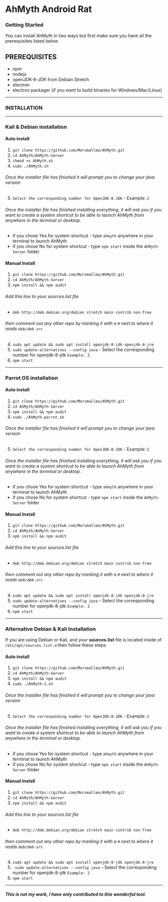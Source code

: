 # AhMyth Android Rat
### Getting Started
You can install AhMyth in two ways but first make sure you have all the prerequisites listed below

## PREREQUISITES
- npm
- nodejs
- openJDK-8-JDK from Debian Stretch
- electron 
- electron packager (if you want to build binaries for Windows/Mac/Linux)
----------------
### INSTALLATION
----------------
### Kali & Debian installation
#### Auto install
1. ```git clone https://github.com/Morsmalleo/AhMyth.git```
2. ```cd AhMyth/AhMyth-Server```
3. ```chmod +x AhMyth.sh``` 
4. ```sudo ./AhMyth.sh```
###### Once the installer file has finished it will prompt you to change your java version
5.  ```Select the corresponding number for OpenJDK-8-JDK``` - Example: `2`

###### Once the installer file has finished installing everything, it will ask you if you want to create a system shortcut to be able to launch AhMyth from anywhere in the terminal or desktop.

- if you chose Yes for system shortcut - type ```ahmyth``` anywhere in your terminal to launch AhMyth
- if you chose No for system shortcut - type ```npm start``` inside the `AhMyth-Server` folder

#### Manual Install
1. ```git clone https://github.com/Morsmalleo/AhMyth.git```
2. ```cd AhMyth/AhMyth-Server```
3. ```npm install && npm audit```

###### Add this line to your sources.list file 
- `deb http://deb.debian.org/debian stretch main contrib non-free` 
###### then comment out any other repo by marking it with a `#` next to where it reads `deb/deb-src`

4. ```sudo apt update && sudo apt install openjdk-8-jdk openjdk-8-jre```
5. ```sudo update-alternatives --config java``` - Select the corresponding number for openjdk-8-jdk `Example: 2`
6. ```npm start```
------------------

### Parrot OS installation
#### Auto install
1. ```git clone https://github.com/Morsmalleo/AhMyth.git```
2. ```cd AhMyth/AhMyth-Server```
3. ```npm install && npm audit```
4. ```sudo ./AhMyth-parrot.sh```
###### Once the installer file has finished it will prompt you to change your java version
5.  ```Select the corresponding number for OpenJDK-8-JDK``` - Example: `2`

###### Once the installer file has finished installing everything, it will ask you if you want to create a system shortcut to be able to launch AhMyth from anywhere in the terminal or desktop.

- if you chose Yes for system shortcut - type ```ahmyth``` anywhere in your terminal to launch AhMyth
- if you chose No for system shortcut - type ```npm start``` inside the `AhMyth-Server` folder

#### Manual Install
1. ```git clone https://github.com/Morsmalleo/AhMyth.git```
2. ```cd AhMyth/AhMyth-Server```
3. ```npm install && npm audit```

###### Add this line to your sources.list file 
- `deb http://deb.debian.org/debian stretch main contrib non-free` 
###### then comment out any other repo by marking it with a `#` next to where it reads `deb/deb-src`

4. ```sudo apt update && sudo apt install openjdk-8-jdk openjdk-8-jre```
5. ```sudo update-alternatives --config java``` - Select the corresponding number for openjdk-8-jdk `Example: 2`
6. ```npm start```
------------------

### Alternative Debian & Kali Installation
If you are using Debian or Kali, and your **sources.list** file is located inside of `/etc/apt/sources.list.d` then
follow these steps

#### Auto install
1. ```git clone https://github.com/Morsmalleo/AhMyth.git```
2. ```cd AhMyth/AhMyth-Server```
3. ```npm install && npm audit```
4. ```sudo ./AhMyth-2.sh```
###### Once the installer file has finished it will prompt you to change your java version
5.  ```Select the corresponding number for OpenJDK-8-JDK``` - Example: `2`

###### Once the installer file has finished installing everything, it will ask you if you want to create a system shortcut to be able to launch AhMyth from anywhere in the terminal or desktop.

- if you chose Yes for system shortcut - type ```ahmyth``` anywhere in your terminal to launch AhMyth
- if you chose No for system shortcut - type ```npm start``` inside the `AhMyth-Server` folder

#### Manual Install
1. ```git clone https://github.com/Morsmalleo/AhMyth.git```
2. ```cd AhMyth/AhMyth-Server```
3. ```npm install && npm audit```

###### Add this line to your sources.list file 
- `deb http://deb.debian.org/debian stretch main contrib non-free` 
###### then comment out any other repo by marking it with a `#` next to where it reads `deb/deb-src`

4. ```sudo apt update && sudo apt install openjdk-8-jdk openjdk-8-jre```
5. ``` sudo update-alternatives --config java``` - Select the corresponding number for openjdk-8-jdk `Example: 2`
6. ```npm start```

--------------------------------------------------------------------------
##### This is not my work, I have only contributed to this wonderful tool.
